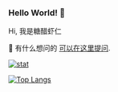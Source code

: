 
### Hello World! 👋

Hi, 我是糖醋虾仁

💬 有什么想问的 [可以在这里提问](https://github.com/caviare/liuchuana/issues).

[![stat](https://github-readme-stats.vercel.app/api?username=liuchuana)](https://github.com/caviare)

[![Top Langs](https://github-readme-stats.vercel.app/api/top-langs/?username=liuchuana&layout=compact)](https://github.com/caviare)
